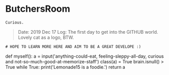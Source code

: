 # ButchersRoom
    Curious.
> Date: 2019 Dec 17
> Log: The first day to get into the GITHUB world. Lovely cat as a logo, BTW.

    # HOPE TO LEARN MORE HERE AND AIM TO BE A GREAT DEVELOPE :) 
    
def myself():
    a = input('anything-could-eat, feeling-sleppy-all-day, curious and not-so-much-good-at-memorize-staff')
    class(a) = True
    brain.isnull()
        > True
    while True:
        print('Lemonade15 is a foodie.')
    return a
